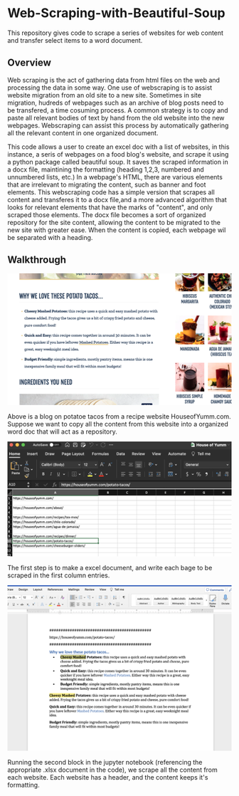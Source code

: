 # Web-Scraping-with-Beautiful-Soup

This repository gives code to scrape a series of websites for web content and transfer select items to a word document.

## Overview

Web scraping is the act of gathering data from html files on the web and processing the data in some way.
One use of webscraping is to assist website migration from an old site to a new site. Sometimes in site migration, hudreds
of webpages such as an archive of blog posts need to be transfered, a time cosuming process. A common strategy is to copy
and paste all relevant bodies of text by hand from the old website into the new webpages.
Webscraping can assist this process by automatically gathering all the relevant content in one organized document.

This code allows a user to create an excel doc with a list of websites, in this instance, a seris of webpages on a food blog's
website, and scrape it using a python package called beautiful soup. It saves the scraped information in a docx file,
maintining the formatting (heading 1,2,3, numbered and unnumbered lists, etc.) In a webpage's HTML, there are various 
elements that are irrelevant to migrating the content, such as banner and foot elements. This webscraping code has a simple 
version that scrapes all content and transferes it to a docx file,and a more advanced algorithm that looks for relevant elements 
that have the marks of "content", and only scraped those elements. The docx file becomes a sort of organized repository for the site
content, allowing the content to be migrated to the new site with greater ease. When the content is copied, each webpage wil be
separated with a heading.

## Walkthrough

![](images/blog_example.png)

Above is a blog on potatoe tacos from a recipe website HouseofYumm.com. Suppose we want to copy all the content from this website into a organized word doc that will act as a repository.

![](images/xlsx_doc.png)

The first step is to make a excel document, and write each bage to be scraped in the first column entries.

![](images/content_repo.png)

Running the second block in the jupyter notebook (referencing the appropriate .xlsx document in the code), we scrape all the content from each website. Each website has a header, and the content keeps it's formatting.
